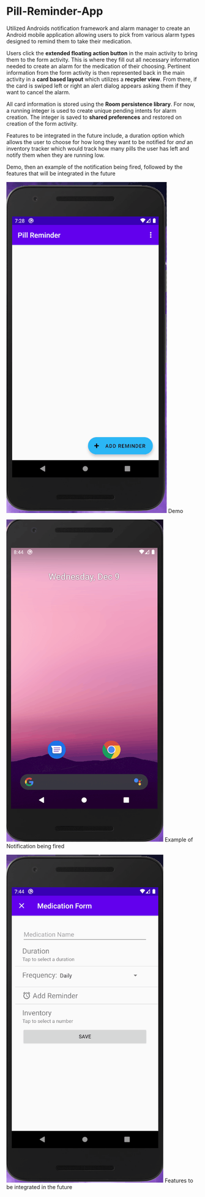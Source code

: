# Pill-Reminder-App

Utilized Androids notification framework and alarm manager to create an Android mobile application allowing users to pick from various alarm types 
designed to remind them to take their medication.

Users click the **extended floating action button** in the main activity to bring them to the form activity. This is where they fill out all necessary information needed to create 
an alarm for the medication of their choosing. Pertinent information from the form activity is then represented back in the main activity in a **card based layout** which 
utilizes a **recycler view**. From there, if the card is swiped left or right an alert dialog appears asking them if they want to cancel the alarm.

All card information is stored using the **Room persistence library**. For now, a running integer is used to create unique pending intents for alarm creation. The integer is saved to **shared preferences** and restored on creation of the form activity.

Features to be integrated in the future include, a duration option which allows the user to choose for how long they want to be notified for *and* an inventory tracker which would track how many pills the user has left and notify them when they are running low.

Demo, then an example of the notification being fired, followed by the features that will be integrated in the future

![Demo](https://github.com/NicholasSamaroo/Pill-Reminder-App/blob/master/demo/demo.gif)
Demo

![Example Notification](https://github.com/NicholasSamaroo/Pill-Reminder-App/blob/master/Notification%20Example/Notification.gif)
Example of Notification being fired

![Future integrations](https://github.com/NicholasSamaroo/Pill-Reminder-App/blob/master/Future%20integrations/needToIntegrate.gif)
Features to be integrated in the future

